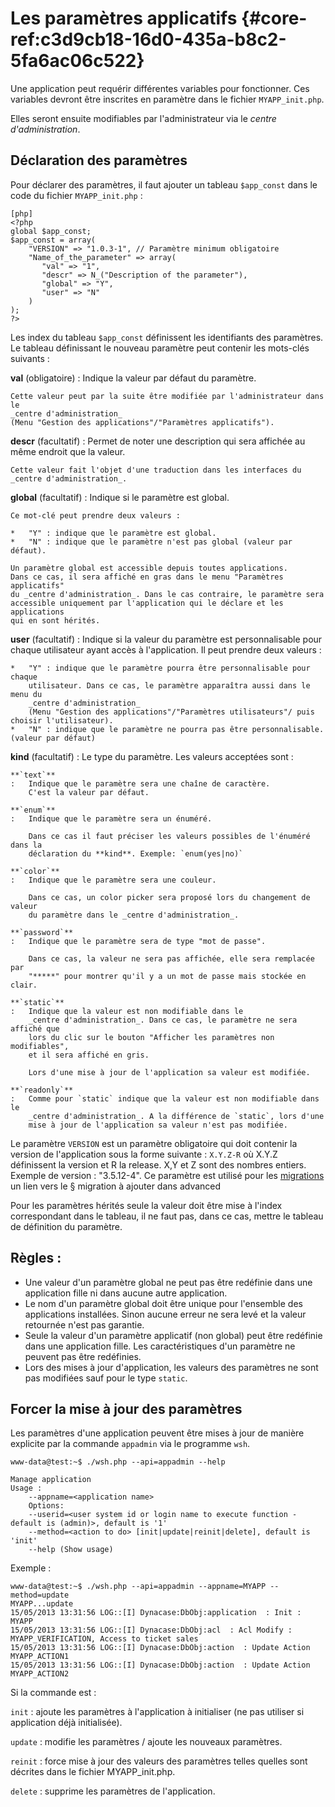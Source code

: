 # Les paramètres applicatifs {#core-ref:c3d9cb18-16d0-435a-b8c2-5fa6ac06c522}

Une application peut requérir différentes variables pour fonctionner.
Ces variables devront être inscrites en paramètre dans le fichier
`MYAPP_init.php`.

Elles seront ensuite modifiables par l'administrateur via le
*centre d'administration*.

## Déclaration des paramètres

Pour déclarer des paramètres, il faut ajouter un tableau `$app_const` dans le
code du fichier `MYAPP_init.php` :

    [php]
    <?php
    global $app_const;
    $app_const = array(
        "VERSION" => "1.0.3-1", // Paramètre minimum obligatoire
        "Name_of_the_parameter" => array(
           "val" => "1",
           "descr" => N_("Description of the parameter"),
           "global" => "Y",
           "user" => "N"
        )
    );
    ?>

Les index du tableau `$app_const` définissent les identifiants des paramètres.
Le tableau définissant le nouveau paramètre peut contenir les mots-clés
suivants :

**val** (obligatoire)
:   Indique la valeur par défaut du paramètre.
    
    Cette valeur peut par la suite être modifiée par l'administrateur dans le
    _centre d'administration_
    (Menu "Gestion des applications"/"Paramètres applicatifs").

**descr** (facultatif)
:   Permet de noter une description qui sera affichée au même endroit que la
    valeur.
    
    Cette valeur fait l'objet d'une traduction dans les interfaces du 
    _centre d'administration_.

**global** (facultatif)
:   Indique si le paramètre est global.
    
    Ce mot-clé peut prendre deux valeurs :
    
    *   "Y" : indique que le paramètre est global.
    *   "N" : indique que le paramètre n'est pas global (valeur par défaut).
    
    Un paramètre global est accessible depuis toutes applications.
    Dans ce cas, il sera affiché en gras dans le menu "Paramètres applicatifs"
    du _centre d'administration_. Dans le cas contraire, le paramètre sera 
    accessible uniquement par l'application qui le déclare et les applications
    qui en sont hérités.

**user** (facultatif)
:   Indique si la valeur du paramètre est personnalisable pour chaque
    utilisateur ayant accès à l'application. Il peut prendre deux valeurs :
    
    *   "Y" : indique que le paramètre pourra être personnalisable pour chaque
        utilisateur. Dans ce cas, le paramètre apparaîtra aussi dans le menu du
        _centre d'administration_
        (Menu "Gestion des applications"/"Paramètres utilisateurs"/ puis choisir l'utilisateur).
    *   "N" : indique que le paramètre ne pourra pas être personnalisable. (valeur par défaut)

**kind** (facultatif)
:   Le type du paramètre. Les valeurs acceptées sont :
    
    **`text`**
    :   Indique que le paramètre sera une chaîne de caractère.
        C'est la valeur par défaut.
    
    **`enum`**
    :   Indique que le paramètre sera un énuméré.
        
        Dans ce cas il faut préciser les valeurs possibles de l'énuméré dans la
        déclaration du **kind**. Exemple: `enum(yes|no)`
    
    **`color`**
    :   Indique que le paramètre sera une couleur.
        
        Dans ce cas, un color picker sera proposé lors du changement de valeur
        du paramètre dans le _centre d'administration_.
    
    **`password`**
    :   Indique que le paramètre sera de type "mot de passe".
        
        Dans ce cas, la valeur ne sera pas affichée, elle sera remplacée par
        "*****" pour montrer qu'il y a un mot de passe mais stockée en clair.
    
    **`static`**
    :   Indique que la valeur est non modifiable dans le
        _centre d'administration_. Dans ce cas, le paramètre ne sera affiché que
        lors du clic sur le bouton "Afficher les paramètres non modifiables",
        et il sera affiché en gris.
        
        Lors d'une mise à jour de l'application sa valeur est modifiée.
    
    **`readonly`**
    :   Comme pour `static` indique que la valeur est non modifiable dans le
        _centre d'administration_. A la différence de `static`, lors d'une
        mise à jour de l'application sa valeur n'est pas modifiée.

Le paramètre `VERSION` est un paramètre obligatoire qui doit contenir la version
de l'application sous la forme suivante : `X.Y.Z-R` où X.Y.Z définissent la
version et R la release. X,Y et Z sont des nombres entiers.
Exemple de version : "3.5.12-4". Ce paramètre est utilisé pour les [migrations]()<span class="fixme" data-assignedto="MCO"> un lien vers le § migration à ajouter dans advanced</span>

Pour les paramètres hérités seule la valeur doit être mise à l'index
correspondant dans le tableau, il ne faut pas, dans ce cas, mettre le tableau de
définition du paramètre.

## Règles :
*   Une valeur d'un paramètre global ne peut pas être redéfinie dans une
    application fille ni dans aucune autre application.
*   Le nom d'un paramètre global doit être unique pour l'ensemble des
    applications installées. Sinon aucune erreur ne sera levé et la valeur
 retournée n'est pas garantie.
*   Seule la valeur d'un paramètre applicatif (non global) peut être redéfinie
    dans une application fille. Les caractéristiques d'un paramètre ne peuvent
    pas être redéfinies.
*   Lors des mises à jour d'application, les valeurs des paramètres ne sont
    pas modifiées sauf pour le type `static`.

## Forcer la mise à jour des paramètres

Les paramètres d'une application peuvent être mises à jour de manière explicite
par la commande `appadmin` via le programme `wsh`.

    www-data@test:~$ ./wsh.php --api=appadmin --help
    
    Manage application
    Usage :
        --appname=<application name>
        Options:
        --userid=<user system id or login name to execute function - default is (admin)>, default is '1'
        --method=<action to do> [init|update|reinit|delete], default is 'init'
        --help (Show usage) 

Exemple :

    www-data@test:~$ ./wsh.php --api=appadmin --appname=MYAPP --method=update
    MYAPP...update
    15/05/2013 13:31:56 LOG::[I] Dynacase:DbObj:application  : Init : MYAPP
    15/05/2013 13:31:56 LOG::[I] Dynacase:DbObj:acl  : Acl Modify : MYAPP_VERIFICATION, Access to ticket sales
    15/05/2013 13:31:56 LOG::[I] Dynacase:DbObj:action  : Update Action MYAPP_ACTION1
    15/05/2013 13:31:56 LOG::[I] Dynacase:DbObj:action  : Update Action MYAPP_ACTION2


Si la commande est :

`init` 
:   ajoute les paramètres à l'application à initialiser
    (ne pas utiliser si application déjà initialisée).

`update` 
:   modifie les paramètres / ajoute les nouveaux paramètres.

`reinit`
:   force mise à jour des valeurs des paramètres telles quelles sont décrites
    dans le fichier MYAPP_init.php.

`delete`
:   supprime les paramètres de l'application.

